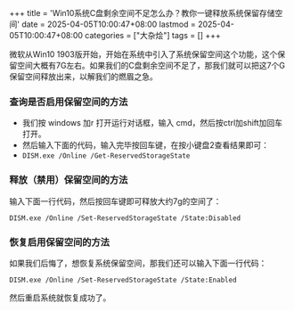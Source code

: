 +++
title = 'Win10系统C盘剩余空间不足怎么办？教你一键释放系统保留存储空间'
date = 2025-04-05T10:00:47+08:00
lastmod = 2025-04-05T10:00:47+08:00
categories = ["大杂烩"]
tags = []
+++


微软从Win10 1903版开始，开始在系统中引入了系统保留空间这个功能，这个保留空间大概有7G左右。如果我们的C盘剩余空间不足了，那我们就可以把这7个G保留空间释放出来，以解我们的燃眉之急。

### 查询是否启用保留空间的方法

* 我们按 windows 加r 打开运行对话框，输入 cmd，然后按ctrl加shift加回车打开。
* 然后输入下面的代码，输入完毕按回车键，在按小键盘2查看结果即可：
* `DISM.exe /Online /Get-ReservedStorageState`

### 释放（禁用）保留空间的方法

输入下面一行代码，然后按回车键即可释放大约7g的空间了：

`DISM.exe /Online /Set-ReservedStorageState /State:Disabled`

### 恢复启用保留空间的方法

如果我们后悔了，想恢复系统保留空间，那我们还可以输入下面一行代码：

`DISM.exe /Online /Set-ReservedStorageState /State:Enabled`

然后重启系统就恢复成功了。
